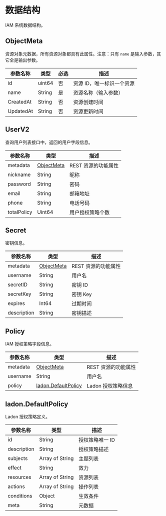 # 数据结构

IAM 系统数据结构。

## ObjectMeta

资源对象元数据，所有资源对象都具有此属性。注意：只有 `name` 是输入参数，其它全是输出参数。

| 参数名称  | 类型   | 必选 | 描述                     |
| --------- | ------ | ---- | ------------------------ |
| id        | uint64 | 否   | 资源 ID，唯一标识一个资源 |
| name      | String | 是   | 资源名称（输入参数）     |
| CreatedAt | String | 否   | 资源创建时间             |
| UpdatedAt | String     |   否   | 资源更新时间             |

## UserV2

查询用户列表接口中，返回的用户字段信息。

| 参数名称    | 类型                      | 描述               |
| ----------- | ------------------------- | ------------------ |
| metadata    | [ObjectMeta](struct.md#ObjectMeta) | REST 资源的功能属性 |
| nickname    | String                    | 昵称               |
| password    | String                    | 密码               |
| email       | String                    | 邮箱地址           |
| phone       | String                    | 电话号码           |
| totalPolicy | Uint64                    | 用户授权策略个数   |

## Secret

密钥信息。

| 参数名称    | 类型                                 | 描述                |
| ----------- | ------------------------------------ | ------------------- |
| metadata    | [ObjectMeta](struct.md#ObjectMeta) | REST 资源的功能属性 |
| username    | String                               | 用户名              |
| secretID    | String                               | 密钥 ID              |
| secretKey   | String                               | 密钥 Key             |
| expires     | Int64                                | 过期时间            |
| description | String                               | 密钥描述            |

## Policy

IAM 授权策略字段信息。

| 参数名称 | 类型                                                   | 描述                |
| -------- | ------------------------------------------------------ | ------------------- |
| metadata | [ObjectMeta](struct.md#ObjectMeta)                   | REST 资源的功能属性 |
| username | String                                                 | 用户名              |
| policy   | [ladon.DefaultPolicy](struct.md#ladon.DefaultPolicy) | Ladon 授权策略信息              |

## ladon.DefaultPolicy

Ladon 授权策略定义。

| 参数名称    | 类型            | 描述           |
| ----------- | --------------- | -------------- |
| id          | String          | 授权策略唯一 ID |
| description | String          | 授权策略描述   |
| subjects    | Array of String | 主题列表       |
| effect      | String          | 效力           |
| resources   | Array of String | 资源列表       |
| actions     | Array of String | 操作列表       |
| conditions  | Object          | 生效条件       |
| meta        | String          | 元数据         |
